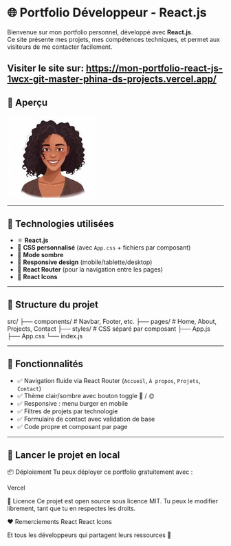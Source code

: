 # 🌐 Portfolio Développeur - React.js

Bienvenue sur mon portfolio personnel, développé avec **React.js**.  
Ce site présente mes projets, mes compétences techniques, et permet aux visiteurs de me contacter facilement.

Visiter le site sur: https://mon-portfolio-react-js-1wcx-git-master-phina-ds-projects.vercel.app/
---

## 📸 Aperçu

![Aperçu Portfolio](./public/images/portfolio.jpg) <!-- remplace avec ton image si besoin -->

---

## 🔧 Technologies utilisées

- ⚛️ **React.js**
- 💅 **CSS personnalisé** (avec `App.css` + fichiers par composant)
- 🌙 **Mode sombre**
- 📱 **Responsive design** (mobile/tablette/desktop)
- 🎯 **React Router** (pour la navigation entre les pages)
- 🔧 **React Icons**

---

## 📁 Structure du projet

src/
├── components/ # Navbar, Footer, etc.
├── pages/ # Home, About, Projects, Contact
├── styles/ # CSS séparé par composant
├── App.js
├── App.css
└── index.js


---

## 📂 Fonctionnalités

- ✅ Navigation fluide via React Router (`Accueil`, `À propos`, `Projets`, `Contact`)
- ✅ Thème clair/sombre avec bouton toggle 🌙 / 🌞
- ✅ Responsive : menu burger en mobile
- ✅ Filtres de projets par technologie
- ✅ Formulaire de contact avec validation de base
- ✅ Code propre et composant par page

---

## 🚀 Lancer le projet en local

📦 Déploiement
Tu peux déployer ce portfolio gratuitement avec :

Vercel

📄 Licence
Ce projet est open source sous licence MIT.
Tu peux le modifier librement, tant que tu en respectes les droits.

❤️ Remerciements
React
React Icons

Et tous les développeurs qui partagent leurs ressources 🙏
